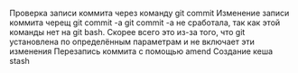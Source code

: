 Проверка записи коммита через команду git commit
Изменение записи коммита черещ git commit -a
git commit -a не сработала, так как этой команды нет на git bash. Скорее всего это из-за того, что git установлена по определённым параметрам и не включает эти изменения
Перезапись коммита с помощью amend
Создание кеша stash
